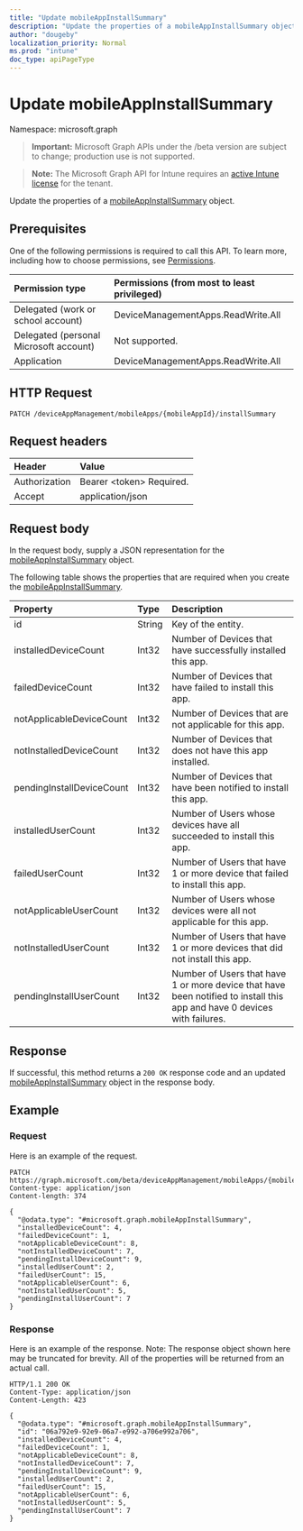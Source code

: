 ```yaml
---
title: "Update mobileAppInstallSummary"
description: "Update the properties of a mobileAppInstallSummary object."
author: "dougeby"
localization_priority: Normal
ms.prod: "intune"
doc_type: apiPageType
---
```


# Update mobileAppInstallSummary

Namespace: microsoft.graph

> **Important:** Microsoft Graph APIs under the /beta version are subject to change; production use is not supported.

> **Note:** The Microsoft Graph API for Intune requires an [active Intune license](https://go.microsoft.com/fwlink/?linkid=839381) for the tenant.

Update the properties of a [mobileAppInstallSummary](../resources/intune-apps-mobileappinstallsummary.md) object.

## Prerequisites
One of the following permissions is required to call this API. To learn more, including how to choose permissions, see [Permissions](/graph/permissions-reference).

|Permission type|Permissions (from most to least privileged)|
|:---|:---|
|Delegated (work or school account)|DeviceManagementApps.ReadWrite.All|
|Delegated (personal Microsoft account)|Not supported.|
|Application|DeviceManagementApps.ReadWrite.All|

## HTTP Request
<!-- {
  "blockType": "ignored"
}
-->
``` http
PATCH /deviceAppManagement/mobileApps/{mobileAppId}/installSummary
```

## Request headers
|Header|Value|
|:---|:---|
|Authorization|Bearer &lt;token&gt; Required.|
|Accept|application/json|

## Request body
In the request body, supply a JSON representation for the [mobileAppInstallSummary](../resources/intune-apps-mobileappinstallsummary.md) object.

The following table shows the properties that are required when you create the [mobileAppInstallSummary](../resources/intune-apps-mobileappinstallsummary.md).

|Property|Type|Description|
|:---|:---|:---|
|id|String|Key of the entity.|
|installedDeviceCount|Int32|Number of Devices that have successfully installed this app.|
|failedDeviceCount|Int32|Number of Devices that have failed to install this app.|
|notApplicableDeviceCount|Int32|Number of Devices that are not applicable for this app.|
|notInstalledDeviceCount|Int32|Number of Devices that does not have this app installed.|
|pendingInstallDeviceCount|Int32|Number of Devices that have been notified to install this app.|
|installedUserCount|Int32|Number of Users whose devices have all succeeded to install this app.|
|failedUserCount|Int32|Number of Users that have 1 or more device that failed to install this app.|
|notApplicableUserCount|Int32|Number of Users whose devices were all not applicable for this app.|
|notInstalledUserCount|Int32|Number of Users that have 1 or more devices that did not install this app.|
|pendingInstallUserCount|Int32|Number of Users that have 1 or more device that have been notified to install this app and have 0 devices with failures.|



## Response
If successful, this method returns a `200 OK` response code and an updated [mobileAppInstallSummary](../resources/intune-apps-mobileappinstallsummary.md) object in the response body.

## Example

### Request
Here is an example of the request.
``` http
PATCH https://graph.microsoft.com/beta/deviceAppManagement/mobileApps/{mobileAppId}/installSummary
Content-type: application/json
Content-length: 374

{
  "@odata.type": "#microsoft.graph.mobileAppInstallSummary",
  "installedDeviceCount": 4,
  "failedDeviceCount": 1,
  "notApplicableDeviceCount": 8,
  "notInstalledDeviceCount": 7,
  "pendingInstallDeviceCount": 9,
  "installedUserCount": 2,
  "failedUserCount": 15,
  "notApplicableUserCount": 6,
  "notInstalledUserCount": 5,
  "pendingInstallUserCount": 7
}
```

### Response
Here is an example of the response. Note: The response object shown here may be truncated for brevity. All of the properties will be returned from an actual call.
``` http
HTTP/1.1 200 OK
Content-Type: application/json
Content-Length: 423

{
  "@odata.type": "#microsoft.graph.mobileAppInstallSummary",
  "id": "06a792e9-92e9-06a7-e992-a706e992a706",
  "installedDeviceCount": 4,
  "failedDeviceCount": 1,
  "notApplicableDeviceCount": 8,
  "notInstalledDeviceCount": 7,
  "pendingInstallDeviceCount": 9,
  "installedUserCount": 2,
  "failedUserCount": 15,
  "notApplicableUserCount": 6,
  "notInstalledUserCount": 5,
  "pendingInstallUserCount": 7
}
```




